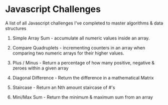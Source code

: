 # Javascript Challenges
A list of all Javascript challenges I've completed to master algorithms & data structures

1. Simple Array Sum - accumulate all numeric values inside an array.

2. Compare Quadruplets - incrementing counters in an array when comparing two numeric arrays for their higher values.

3. Plus / Minus - Return a percentage of how many positive, negative & zeroes within a given array

4. Diagonal Difference - Return the difference in a mathematical Matrix

5. Staircase - Return an Nth amount staircase of #'s

6. Mini/Max Sum - Return the minimum & maximum sum from an array
